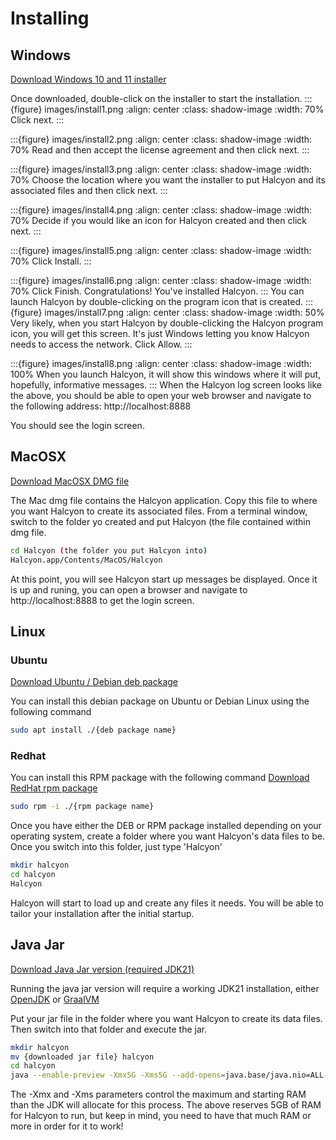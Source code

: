 # Installing

## Windows

[Download Windows 10 and 11 installer](https://github.com/halcyon-project/Halcyon/releases/download/halcyon-1.0.0/Halcyon-1.0.0.msi)

Once downloaded, double-click on the installer to start the installation.
:::{figure} images/install1.png
:align: center
:class: shadow-image
:width: 70%
Click next.
:::

:::{figure} images/install2.png
:align: center
:class: shadow-image
:width: 70%
Read and then accept the license agreement and then click next.
:::

:::{figure} images/install3.png
:align: center
:class: shadow-image
:width: 70%
Choose the location where you want the installer to put Halcyon and its associated files and then click next.
:::

:::{figure} images/install4.png
:align: center
:class: shadow-image
:width: 70%
Decide if you would like an icon for Halcyon created and then click next.
:::

:::{figure} images/install5.png
:align: center
:class: shadow-image
:width: 70%
Click Install.
:::

:::{figure} images/install6.png
:align: center
:class: shadow-image
:width: 70%
Click Finish.  Congratulations!  You've installed Halcyon.
:::
You can launch Halcyon by double-clicking on the program icon that is created.
:::{figure} images/install7.png
:align: center
:class: shadow-image
:width: 50%
Very likely, when you start Halcyon by double-clicking the Halcyon program icon, you will get this screen.  It's just Windows letting you know Halcyon needs to access the network.  Click Allow.
:::

:::{figure} images/install8.png
:align: center
:class: shadow-image
:width: 100%
When you launch Halcyon, it will show this windows where it will put, hopefully, informative messages.
:::
When the Halcyon log screen looks like the above, you should be able to open your web browser and navigate to the following address:
http://localhost:8888

You should see the login screen.

## MacOSX

[Download MacOSX DMG file](https://github.com/halcyon-project/Halcyon/releases/download/halcyon-1.0.0/Halcyon-1.0.0.dmg)

The Mac dmg file contains the Halcyon application.  Copy this file to where you want Halcyon to create its associated files.  From a terminal window, switch to the folder yo created and put Halcyon (the file contained within dmg file.

```sh
cd Halcyon (the folder you put Halcyon into)
Halcyon.app/Contents/MacOS/Halcyon
```

At this point, you will see Halcyon start up messages be displayed.  Once it is up and runing, you can open a browser and navigate to http://localhost:8888 to get the login screen.

## Linux
### Ubuntu
[Download Ubuntu / Debian deb package](https://github.com/halcyon-project/Halcyon/releases/download/halcyon-1.0.0/halcyon_1.0.0_amd64.deb)

You can install this debian package on Ubuntu or Debian Linux using the following command

```sh
sudo apt install ./{deb package name}
```

### Redhat
You can install this RPM package with the following command
[Download RedHat rpm package](https://github.com/halcyon-project/Halcyon/releases/download/halcyon-1.0.0/halcyon-1.0.0-1.x86_64.rpm)

```sh
sudo rpm -i ./{rpm package name}
```

Once you have either the DEB or RPM package installed depending on your operating system, create a folder where you want Halcyon's data files to be.  Once you switch into this folder, just type 'Halcyon'

```sh
mkdir halcyon
cd halcyon
Halcyon
```

Halcyon will start to load up and create any files it needs.  You will be able to tailor your installation after the initial startup.

## Java Jar
[Download Java Jar version (required JDK21)](https://github.com/halcyon-project/Halcyon/releases/download/halcyon-1.0.0/Halcyon-1.0.0.jar)

Running the java jar version will require a working JDK21 installation, either [OpenJDK](https://openjdk.org/) or [GraalVM](https://www.graalvm.org/)

Put your jar file in the folder where you want Halcyon to create its data files.  Then switch into that folder and execute the jar.

```sh
mkdir halcyon
mv {downloaded jar file} halcyon
cd halcyon
java --enable-preview -Xmx5G -Xms5G --add-opens=java.base/java.nio=ALL-UNNAMED -jar {Halcyon jar file name}
```

The -Xmx and -Xms parameters control the maximum and starting RAM than the JDK will allocate for this process.  The above reserves 5GB of RAM for Halcyon to run, but keep in mind, you need to have that much RAM or more in order for it to work!

